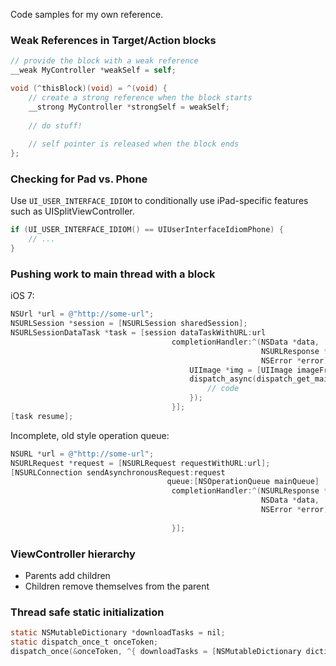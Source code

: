 Code samples for my own reference.

### Weak References in Target/Action blocks


```objectivec
// provide the block with a weak reference
__weak MyController *weakSelf = self;

void (^thisBlock)(void) = ^(void) {
    // create a strong reference when the block starts
    __strong MyController *strongSelf = weakSelf;
    
    // do stuff!
    
    // self pointer is released when the block ends
};
```

### Checking for Pad vs. Phone

Use `UI_USER_INTERFACE_IDIOM` to conditionally use iPad-specific features such as UISplitViewController.

```objectivec
if (UI_USER_INTERFACE_IDIOM() == UIUserInterfaceIdiomPhone) {
    // ...
}
```

### Pushing work to main thread with a block

iOS 7:

```objectivec
NSUrl *url = @"http://some-url";
NSURLSession *session = [NSURLSession sharedSession];
NSURLSessionDataTask *task = [session dataTaskWithURL:url
                                    completionHandler:^(NSData *data,
                                                        NSURLResponse *response,
                                                        NSError *error) {
                                        UIImage *img = [UIImage imageFromData:data];
                                        dispatch_async(dispatch_get_main_queue(), ^{
                                            // code
                                        });
                                    }];
[task resume];
```

Incomplete, old style operation queue:

```objectivec
NSURL *url = @"http://some-url";
NSURLRequest *request = [NSURLRequest requestWithURL:url];
[NSURLConnection sendAsynchronousRequest:request
                                   queue:[NSOperationQueue mainQueue]
                                    completionHandler:^(NSURLResponse *response,
                                                        NSData *data,
                                                        NSError *error) {
                                        
                                    }];
```

### ViewController hierarchy

* Parents add children
* Children remove themselves from the parent

### Thread safe static initialization

```objectivec
static NSMutableDictionary *downloadTasks = nil;
static dispatch_once_t onceToken;
dispatch_once(&onceToken, ^{ downloadTasks = [NSMutableDictionary dictionary]; });
```
